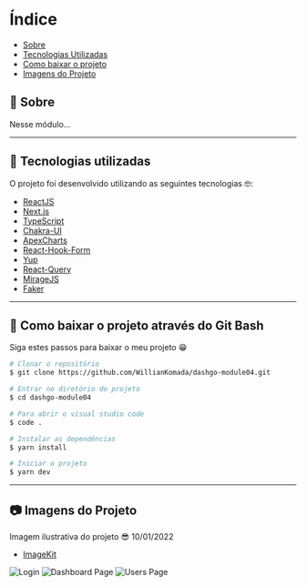 # Índice

- [Sobre](#-sobre)
- [Tecnologias Utilizadas](#-tecnologias-utilizadas)
- [Como baixar o projeto](#-como-baixar-o-projeto)
- [Imagens do Projeto](#-imagens-do-projeto)

## 📝 Sobre

<p>
  Nesse módulo...
</p>

---

## 🚀 Tecnologias utilizadas

<p>O projeto foi desenvolvido utilizando as seguintes tecnologias 🤓:</p>

- [ReactJS](https://reactjs.org)
- [Next.js](https://nextjs.org/)
- [TypeScript](https://www.typescriptlang.org/)
- [Chakra-UI](https://chakra-ui.com/docs/getting-started)
- [ApexCharts](https://apexcharts.com/)
- [React-Hook-Form](https://react-hook-form.com/)
- [Yup](https://github.com/jquense/yup)
- [React-Query](https://react-query.tanstack.com/overview)
- [MirageJS](https://miragejs.com/docs/getting-started/introduction/)
- [Faker](https://github.com/faker-js/faker)
---

## 📁 Como baixar o projeto através do Git Bash

<p>Siga estes passos para baixar o meu projeto 😁</p>

```bash
# Clonar o repositório
$ git clone https://github.com/WillianKomada/dashgo-module04.git

# Entrar no diretório do projeto
$ cd dashgo-module04

# Para abrir o visual studio code
$ code .

# Instalar as dependências
$ yarn install

# Iniciar o projeto
$ yarn dev
```

---

## 📷 Imagens do Projeto

<p>Imagem ilustrativa do projeto 😎 10/01/2022</p>

- [ImageKit](https://imagekit.io/)

<img src="https://ik.imagekit.io/cucgno2zqys/dashgo.login_f1ljFrLtw.PNG?updatedAt=1641855076093" alt="Login">
<img src="https://ik.imagekit.io/cucgno2zqys/dashgo.dashboard_v__DesYQ9K.PNG?updatedAt=1641855076112" alt="Dashboard Page">
<img src="https://ik.imagekit.io/cucgno2zqys/dashgo.users_MLQn36il2QFt.PNG?updatedAt=1641855076268" alt="Users Page">
